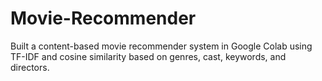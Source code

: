 # Movie-Recommender
Built a content-based movie recommender system in Google Colab using TF-IDF and cosine similarity based on genres, cast, keywords, and directors.
